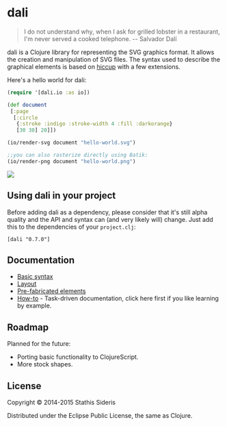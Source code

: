 # dali

> I do not understand why, when I ask for grilled lobster in a restaurant, I'm never served a cooked telephone.
> -- Salvador Dalí

dali is a Clojure library for representing the SVG graphics format. It
allows the creation and manipulation of SVG files. The syntax used to
describe the graphical elements is based on
[hiccup](https://github.com/weavejester/hiccup) with a few extensions.

Here's a hello world for dali:

```clojure
(require '[dali.io :as io])

(def document
 [:page
  [:circle
   {:stroke :indigo :stroke-width 4 :fill :darkorange}
   [30 30] 20]])

(io/render-svg document "hello-world.svg")

;;you can also rasterize directly using Batik:
(io/render-png document "hello-world.png")
```

![](https://rawgit.com/stathissideris/dali/master/examples/output/hello-world.svg)

## Using dali in your project

Before adding dali as a dependency, please consider that it's still
alpha quality and the API and syntax can (and very likely will)
change. Just add this to the dependencies of your `project.clj`:

```
[dali "0.7.0"]
```

## Documentation

* [Basic syntax](https://github.com/stathissideris/dali/doc/syntax.md)
* [Layout](https://github.com/stathissideris/dali/doc/layout.md)
* [Pre-fabricated elements](https://github.com/stathissideris/dali/doc/prefab.md)
* [How-to](https://github.com/stathissideris/dali/doc/howto.md) -
  Task-driven documentation, click here first if you like learning by
  example.

## Roadmap

Planned for the future:

* Porting basic functionality to ClojureScript.
* More stock shapes.

## License

Copyright © 2014-2015 Stathis Sideris

Distributed under the Eclipse Public License, the same as Clojure.
